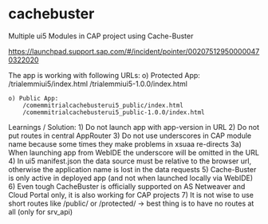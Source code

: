 # cachebuster
Multiple ui5 Modules in CAP project using Cache-Buster

https://launchpad.support.sap.com/#/incident/pointer/002075129500000470322020

The app is working with following URLs:
	o) Protected App:
		/trialemmiui5/index.html
		/trialemmiui5-1.0.0/index.html
		
	o) Public App:
		/comemmitrialcachebusterui5_public/index.html
		/comemmitrialcachebusterui5_public-1.0.0/index.html
		
Learnings / Solution:
	1) Do not launch app with app-version in URL
	2) Do not put routes in central AppRouter 
	3) Do not use underscores in CAP module name because some times they make problems in xsuaa re-directs
		3a) When launching app from WebIDE the underscore will be omitted in the URL
	4) In ui5 manifest.json the data source must be relative to the browser url, otherwise the application name is lost in the data requests
	5) Cache-Buster is only active in deployed app (and not when launched locally via WebIDE)
	6) Even tough CacheBuster is officially supported on AS Netweaver and Cloud Portal only, it is also working for CAP projects
	7) It is not wise to use short routes like /public/ or /protected/ -> best thing is to have no routes at all (only for srv_api)